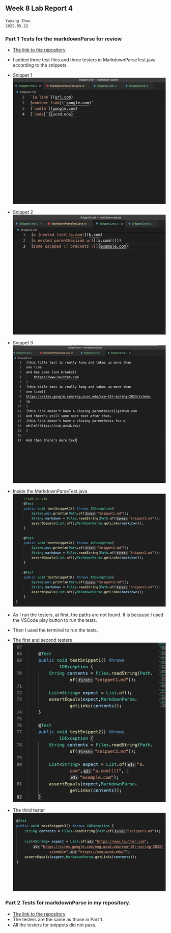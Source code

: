 ## Week 8 Lab Report 4
    Yuyang Zhou
    2022.05.22


### Part 1 Tests for the markdownParse for review
* [The link to the repository](https://github.com/jina-leemon/markdown-parser.git)

* I added three test files and three testers in MarkdownParseTest.java according to the snippets.
* Snippet 1
![image](snippet1.jpeg)
* Snippet 2
![image](snippet2.jpeg)
* Snippet 3
![image](snippet3.jpeg)
* Inside the MarkdownParseTest.java
![image](add_snippet_tests.jpeg)

* As I run the testers, at first, the paths are not found. It is because I used the VSCode play button to run the tests.
* Then I used the terminal to run the tests.
* The first and second testers
![image](st12.jpeg)
* The third tester
![image](snippet3T.jpeg)

### Part 2 Tests for markdownParse in my repository.
* [The link to the repository](https://github.com/yuz120/markdown-parser.git)
* The testers are the same as those in Part 1. 
* All the testers for snippets did not pass.


